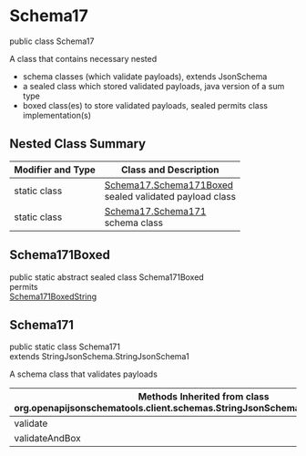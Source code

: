 # Schema17
public class Schema17

A class that contains necessary nested
- schema classes (which validate payloads), extends JsonSchema
- a sealed class which stored validated payloads, java version of a sum type
- boxed class(es) to store validated payloads, sealed permits class implementation(s)

## Nested Class Summary
| Modifier and Type | Class and Description |
| ----------------- | ---------------------- |
| static class | [Schema17.Schema171Boxed](#schema171boxed)<br> sealed validated payload class |
| static class | [Schema17.Schema171](#schema171)<br> schema class |

## Schema171Boxed
public static abstract sealed class Schema171Boxed<br>
permits<br>
[Schema171BoxedString](#schema171boxedstring)

## Schema171
public static class Schema171<br>
extends StringJsonSchema.StringJsonSchema1

A schema class that validates payloads

| Methods Inherited from class org.openapijsonschematools.client.schemas.StringJsonSchema.StringJsonSchema1 |
| ------------------------------------------------------------------ |
| validate                                                           |
| validateAndBox                                                     |
